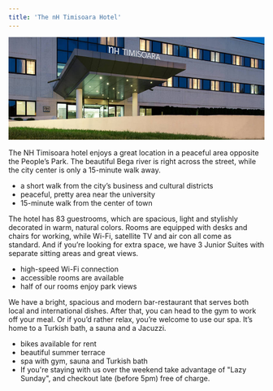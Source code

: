 ```yaml
---
title: 'The nH Timisoara Hotel'
---
```


![Entrance of the NH Timisoara Hotel](nh_timisoara-083-facade.jpg)

The NH Timisoara hotel enjoys a great location in a peaceful area opposite the People’s Park. The beautiful Bega river is right across the street, while the city center is only a 15-minute walk away.
* a short walk from the city’s business and cultural districts
* peaceful, pretty area near the university
* 15-minute walk from the center of town

The hotel has 83 guestrooms, which are spacious, light and stylishly decorated in warm, natural colors. Rooms are equipped with desks and chairs for working, while Wi-Fi, satellite TV and air con all come as standard. And if you’re looking for extra space, we have 3 Junior Suites with separate sitting areas and great views.
* high-speed Wi-Fi connection
* accessible rooms are available
* half of our rooms enjoy park views

We have a bright, spacious and modern bar-restaurant that serves both local and international dishes. After that, you can head to the gym to work off your meal. Or if you’d rather relax, you’re welcome to use our spa. It’s home to a Turkish bath, a sauna and a Jacuzzi.
* bikes available for rent
* beautiful summer terrace
* spa with gym, sauna and Turkish bath
* If you're staying with us over the weekend take advantage of "Lazy Sunday", and checkout late (before 5pm) free of charge.